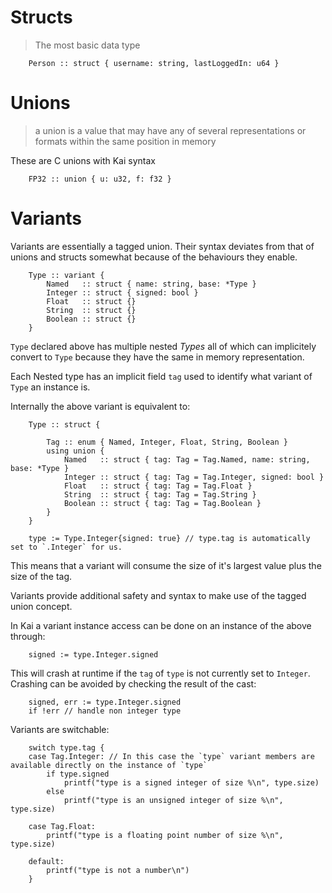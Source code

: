 
# Structs

> The most basic data type

```
    Person :: struct { username: string, lastLoggedIn: u64 }
```

# Unions

> a union is a value that may have any of several representations or formats within the same position in memory

These are C unions with Kai syntax

```
    FP32 :: union { u: u32, f: f32 }
```

# Variants

Variants are essentially a tagged union. Their syntax deviates from that of unions and structs somewhat because of the behaviours they enable.
```
    Type :: variant {
        Named   :: struct { name: string, base: *Type }
        Integer :: struct { signed: bool }
        Float   :: struct {}
        String  :: struct {}
        Boolean :: struct {}
    }
```

`Type` declared above has multiple nested _Types_ all of which can implicitely convert to `Type` because they have the same in memory representation.

Each Nested type has an implicit field `tag` used to identify what variant of `Type` an instance is.

Internally the above variant is equivalent to:

```
    Type :: struct {

        Tag :: enum { Named, Integer, Float, String, Boolean }
        using union {
            Named   :: struct { tag: Tag = Tag.Named, name: string, base: *Type }
            Integer :: struct { tag: Tag = Tag.Integer, signed: bool }
            Float   :: struct { tag: Tag = Tag.Float }
            String  :: struct { tag: Tag = Tag.String }
            Boolean :: struct { tag: Tag = Tag.Boolean }
        }
    }

    type := Type.Integer{signed: true} // type.tag is automatically set to `.Integer` for us.
```

This means that a variant will consume the size of it's largest value plus the size of the tag.

Variants provide additional safety and syntax to make use of the tagged union concept.

In Kai a variant instance access can be done on an instance of the above through:

```
    signed := type.Integer.signed
```

This will crash at runtime if the `tag` of `type` is not currently set to `Integer`.
Crashing can be avoided by checking the result of the cast:

```
    signed, err := type.Integer.signed
    if !err // handle non integer type
```

Variants are switchable:

```
    switch type.tag {
    case Tag.Integer: // In this case the `type` variant members are available directly on the instance of `type`
        if type.signed
            printf("type is a signed integer of size %\n", type.size)
        else
            printf("type is an unsigned integer of size %\n", type.size)

    case Tag.Float:
        printf("type is a floating point number of size %\n", type.size)

    default:
        printf("type is not a number\n")
    }
```

